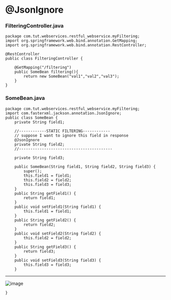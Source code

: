 # @JsonIgnore


### FilteringController.java

    package com.tut.webservices.restful_webservice.myFiltering;
    import org.springframework.web.bind.annotation.GetMapping;
    import org.springframework.web.bind.annotation.RestController;
    
    @RestController
    public class FilteringController {
    	
    	@GetMapping("/filtering")
    	public SomeBean filtering(){
    		return new SomeBean("val1","val2","val3");
    	}
    }

### SomeBean.java

    package com.tut.webservices.restful_webservice.myFiltering;
    import com.fasterxml.jackson.annotation.JsonIgnore;
    public class SomeBean {
    	private String field1;
    	
    	//------------STATIC FILTERING------------
    	// suppose I want to ignore this field in response
    	@JsonIgnore
    	private String field2;
    	//-----------------------------------------
    	
    	private String field3;
    	
    	public SomeBean(String field1, String field2, String field3) {
    		super();
    		this.field1 = field1;
    		this.field2 = field2;
    		this.field3 = field3;
    	}
    	public String getField1() {
    		return field1;
    	}
    	public void setField1(String field1) {
    		this.field1 = field1;
    	}
    	public String getField2() {
    		return field2;
    	}
    	public void setField2(String field2) {
    		this.field2 = field2;
    	}
    	public String getField3() {
    		return field3;
    	}
    	public void setField3(String field3) {
    		this.field3 = field3;
    	}
    	
<hr>

![image](https://github.com/user-attachments/assets/1c81500b-8bdb-491e-ab50-247ad31c1e5c)

    }
